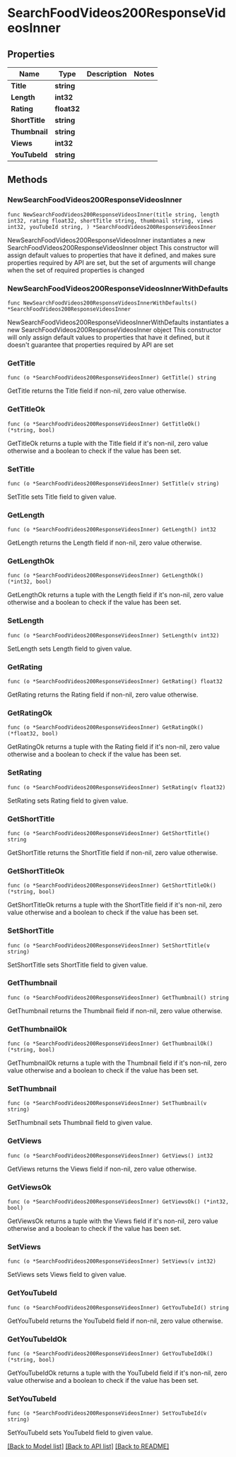 # SearchFoodVideos200ResponseVideosInner

## Properties

Name | Type | Description | Notes
------------ | ------------- | ------------- | -------------
**Title** | **string** |  | 
**Length** | **int32** |  | 
**Rating** | **float32** |  | 
**ShortTitle** | **string** |  | 
**Thumbnail** | **string** |  | 
**Views** | **int32** |  | 
**YouTubeId** | **string** |  | 

## Methods

### NewSearchFoodVideos200ResponseVideosInner

`func NewSearchFoodVideos200ResponseVideosInner(title string, length int32, rating float32, shortTitle string, thumbnail string, views int32, youTubeId string, ) *SearchFoodVideos200ResponseVideosInner`

NewSearchFoodVideos200ResponseVideosInner instantiates a new SearchFoodVideos200ResponseVideosInner object
This constructor will assign default values to properties that have it defined,
and makes sure properties required by API are set, but the set of arguments
will change when the set of required properties is changed

### NewSearchFoodVideos200ResponseVideosInnerWithDefaults

`func NewSearchFoodVideos200ResponseVideosInnerWithDefaults() *SearchFoodVideos200ResponseVideosInner`

NewSearchFoodVideos200ResponseVideosInnerWithDefaults instantiates a new SearchFoodVideos200ResponseVideosInner object
This constructor will only assign default values to properties that have it defined,
but it doesn't guarantee that properties required by API are set

### GetTitle

`func (o *SearchFoodVideos200ResponseVideosInner) GetTitle() string`

GetTitle returns the Title field if non-nil, zero value otherwise.

### GetTitleOk

`func (o *SearchFoodVideos200ResponseVideosInner) GetTitleOk() (*string, bool)`

GetTitleOk returns a tuple with the Title field if it's non-nil, zero value otherwise
and a boolean to check if the value has been set.

### SetTitle

`func (o *SearchFoodVideos200ResponseVideosInner) SetTitle(v string)`

SetTitle sets Title field to given value.


### GetLength

`func (o *SearchFoodVideos200ResponseVideosInner) GetLength() int32`

GetLength returns the Length field if non-nil, zero value otherwise.

### GetLengthOk

`func (o *SearchFoodVideos200ResponseVideosInner) GetLengthOk() (*int32, bool)`

GetLengthOk returns a tuple with the Length field if it's non-nil, zero value otherwise
and a boolean to check if the value has been set.

### SetLength

`func (o *SearchFoodVideos200ResponseVideosInner) SetLength(v int32)`

SetLength sets Length field to given value.


### GetRating

`func (o *SearchFoodVideos200ResponseVideosInner) GetRating() float32`

GetRating returns the Rating field if non-nil, zero value otherwise.

### GetRatingOk

`func (o *SearchFoodVideos200ResponseVideosInner) GetRatingOk() (*float32, bool)`

GetRatingOk returns a tuple with the Rating field if it's non-nil, zero value otherwise
and a boolean to check if the value has been set.

### SetRating

`func (o *SearchFoodVideos200ResponseVideosInner) SetRating(v float32)`

SetRating sets Rating field to given value.


### GetShortTitle

`func (o *SearchFoodVideos200ResponseVideosInner) GetShortTitle() string`

GetShortTitle returns the ShortTitle field if non-nil, zero value otherwise.

### GetShortTitleOk

`func (o *SearchFoodVideos200ResponseVideosInner) GetShortTitleOk() (*string, bool)`

GetShortTitleOk returns a tuple with the ShortTitle field if it's non-nil, zero value otherwise
and a boolean to check if the value has been set.

### SetShortTitle

`func (o *SearchFoodVideos200ResponseVideosInner) SetShortTitle(v string)`

SetShortTitle sets ShortTitle field to given value.


### GetThumbnail

`func (o *SearchFoodVideos200ResponseVideosInner) GetThumbnail() string`

GetThumbnail returns the Thumbnail field if non-nil, zero value otherwise.

### GetThumbnailOk

`func (o *SearchFoodVideos200ResponseVideosInner) GetThumbnailOk() (*string, bool)`

GetThumbnailOk returns a tuple with the Thumbnail field if it's non-nil, zero value otherwise
and a boolean to check if the value has been set.

### SetThumbnail

`func (o *SearchFoodVideos200ResponseVideosInner) SetThumbnail(v string)`

SetThumbnail sets Thumbnail field to given value.


### GetViews

`func (o *SearchFoodVideos200ResponseVideosInner) GetViews() int32`

GetViews returns the Views field if non-nil, zero value otherwise.

### GetViewsOk

`func (o *SearchFoodVideos200ResponseVideosInner) GetViewsOk() (*int32, bool)`

GetViewsOk returns a tuple with the Views field if it's non-nil, zero value otherwise
and a boolean to check if the value has been set.

### SetViews

`func (o *SearchFoodVideos200ResponseVideosInner) SetViews(v int32)`

SetViews sets Views field to given value.


### GetYouTubeId

`func (o *SearchFoodVideos200ResponseVideosInner) GetYouTubeId() string`

GetYouTubeId returns the YouTubeId field if non-nil, zero value otherwise.

### GetYouTubeIdOk

`func (o *SearchFoodVideos200ResponseVideosInner) GetYouTubeIdOk() (*string, bool)`

GetYouTubeIdOk returns a tuple with the YouTubeId field if it's non-nil, zero value otherwise
and a boolean to check if the value has been set.

### SetYouTubeId

`func (o *SearchFoodVideos200ResponseVideosInner) SetYouTubeId(v string)`

SetYouTubeId sets YouTubeId field to given value.



[[Back to Model list]](../README.md#documentation-for-models) [[Back to API list]](../README.md#documentation-for-api-endpoints) [[Back to README]](../README.md)


